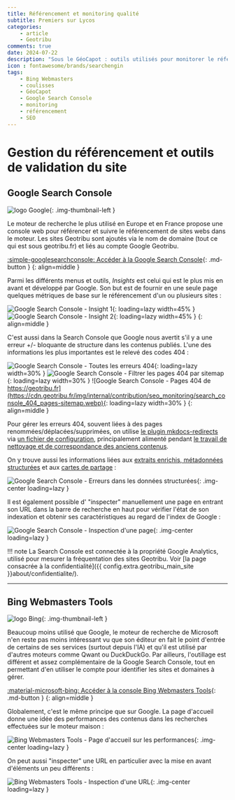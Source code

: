 ```yaml
---
title: Référencement et monitoring qualité
subtitle: Premiers sur Lycos
categories:
    - article
    - Geotribu
comments: true
date: 2024-07-22
description: "Sous le GéoCapot : outils utilisés pour monitorer le référencement et la qualité des sites de Geotribu."
icon : fontawesome/brands/searchengin
tags:
    - Bing Webmasters
    - coulisses
    - GéoCapot
    - Google Search Console
    - monitoring
    - référencement
    - SEO
---
```


# Gestion du référencement et outils de validation du site

## Google Search Console

![logo Google](https://cdn.geotribu.fr/img/logos-icones/entreprises_association/google/google.webp){: .img-thumbnail-left }

Le moteur de recherche le plus utilisé en Europe et en France propose une console web pour référencer et suivre le référencement de sites webs dans le moteur. Les sites Geotribu sont ajoutés via le nom de domaine (tout ce qui est sous geotribu.fr) et liés au compte Google Geotribu.

[:simple-googlesearchconsole: Accéder à la Google Search Console](https://search.google.com/search-console/){: .md-button }
{: align=middle }

Parmi les différents menus et outils, _Insights_ est celui qui est le plus mis en avant et développé par Google. Son but est de fournir en une seule page quelques métriques de base sur le référencement d'un ou plusieurs sites :

![Google Search Console - Insight 1](https://cdn.geotribu.fr/img/internal/contribution/seo_monitoring/search_console_insight_00.webp){: loading=lazy width=45% }
![Google Search Console - Insight 2](https://cdn.geotribu.fr/img/internal/contribution/seo_monitoring/search_console_insight_01.webp){: loading=lazy width=45% }
{: align=middle }

C'est aussi dans la Search Console que Google nous avertit s'il y a une erreur +/- bloquante de structure dans les contenus publiés. L'une des informations les plus importantes est le relevé des codes 404 :

![Google Search Console - Toutes les erreurs 404](https://cdn.geotribu.fr/img/internal/contribution/seo_monitoring/search_console_404.webp){: loading=lazy width=30% }
![Google Search Console - Filtrer les pages 404 par sitemap](https://cdn.geotribu.fr/img/internal/contribution/seo_monitoring/search_console_404_filtre.webp){: loading=lazy width=30% }
![Google Search Console - Pages 404 de https://geotribu.fr](https://cdn.geotribu.fr/img/internal/contribution/seo_monitoring/search_console_404_pages-sitemap.webp){: loading=lazy width=30% }
{: align=middle }

Pour gérer les erreurs 404, souvent liées à des pages renommées/déplacées/supprimées, on utilise [le plugin mkdocs-redirects](https://github.com/mkdocs/mkdocs-redirects) via [un fichier de configuration](https://github.com/geotribu/website/blob/master/config/plugins_redirections.yml), principalement alimenté pendant [le travail de nettoyage et de correspondance des anciens contenus](https://github.com/geotribu/website/issues/443).

On y trouve aussi les informations liées aux [extraits enrichis, métadonnées structurées](seo_extraits_enrichis.md) et aux [cartes de partage](social_cards.md) :

![Google Search Console - Erreurs dans les données structurées](https://cdn.geotribu.fr/img/internal/contribution/seo_monitoring/search_console_rich-snippets_erreurs.png){: .img-center loading=lazy }

Il est également possible d' "inspecter" manuellement une page en entrant son URL dans la barre de recherche en haut pour vérifier l'état de son indexation et obtenir ses caractéristiques au regard de l'index de Google :

![Google Search Console - Inspection d'une page](https://cdn.geotribu.fr/img/internal/contribution/seo_monitoring/search_console_inspection_page.png){: .img-center loading=lazy }

!!! note
    La Search Console est connectée à la propriété Google Analytics, utilisé pour mesurer la fréquentation des sites Geotribu. Voir [la page consacrée à la confidentialité]({{ config.extra.geotribu_main_site }}about/confidentialite/).

----

## Bing Webmasters Tools

![logo Bing](https://cdn.geotribu.fr/img/logos-icones/entreprises_association/bing.webp){: .img-thumbnail-left }

Beaucoup moins utilisé que Google, le moteur de recherche de Microsoft n'en reste pas moins intéressant vu que son éditeur en fait le point d'entrée de certains de ses services (surtout depuis l'IA) et qu'il est utilisé par d'autres moteurs comme Qwant ou DuckDuckGo.
Par ailleurs, l'outillage est différent et assez complémentaire de la Google Search Console, tout en permettant d'en utiliser le compte pour identifier les sites et domaines à gérer.

[:material-microsoft-bing: Accéder à la console Bing Webmasters Tools](https://www.bing.com/webmasters/searchperf?siteUrl=https://geotribu.fr/){: .md-button }
{: align=middle }

Globalement, c'est le même principe que sur Google. La page d'accueil donne une idée des performances des contenus dans les recherches effectuées sur le moteur maison :

![Bing Webmasters Tools - Page d'accueil sur les performances](https://cdn.geotribu.fr/img/internal/contribution/seo_monitoring/bing_webmasters_tools_perfs.webp){: .img-center loading=lazy }

On peut aussi "inspecter" une URL en particulier avec la mise en avant d'éléments un peu différents :

![Bing Webmasters Tools - Inspection d'une URL](https://cdn.geotribu.fr/img/internal/contribution/seo_monitoring/bing_webmasters_tools_page-erreur-titre-trop-long.webp){: .img-center loading=lazy }
